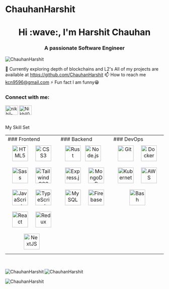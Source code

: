 # ChauhanHarshit
<h1 align="center">Hi :wave:, I'm Harshit Chauhan</h1> <h3 align="center">A passionate Software Engineer</h3>
<p align="left"> <img src="https://komarev.com/ghpvc/?username=ChauhanHarshit&label=Profile%20views&color=0e75b6&style=flat" alt="ChauhanHarshit" /> </p>

:seedling: Currently exploring depth of blockchains and L2's
All of my projects are available at https://github.com/ChauhanHarshit
:mailbox: How to reach me kcn9596@gmail.com
:zap: Fun fact I am funny:grin:
<h3 align="left">Connect with me:</h3> <p align="left">
<a href="https://www.linkedin.com/in/harshit-chauhan-/" target="blank"><img align="center" src="https://raw.githubusercontent.com/rahuldkjain/github-profile-readme-generator/master/src/images/icons/Social/linked-in-alt.svg" alt="nikhil-rai-5409741b1" height="30" width="40" /></a>
<a href="https://discord.gg/Nikhil007" target="blank"><img align="center" src="https://raw.githubusercontent.com/rahuldkjain/github-profile-readme-generator/master/src/images/icons/Social/discord.svg" alt="Nikhil007" height="30" width="40" /></a>
</p>
 <br/>
My Skill Set
<table><tr><td valign="top" width="33%">
### Frontend
<div align="center">
<a href="https://en.wikipedia.org/wiki/HTML5" target="_blank"><img style="margin: 10px" src="https://profilinator.rishav.dev/skills-assets/html5-original-wordmark.svg" alt="HTML5" height="50" /></a>
<a href="https://www.w3schools.com/css/" target="_blank"><img style="margin: 10px" src="https://profilinator.rishav.dev/skills-assets/css3-original-wordmark.svg" alt="CSS3" height="50" /></a>
<a href="https://sass-lang.com/" target="_blank"><img style="margin: 10px" src="https://profilinator.rishav.dev/skills-assets/sass-original.svg" alt="Sass" height="50" /></a>
<a href="https://www.tailwindcss.com/" target="_blank"><img style="margin: 10px" src="https://profilinator.rishav.dev/skills-assets/tailwindcss.svg" alt="Tailwind CSS" height="50" /></a>
<a href="https://www.javascript.com/" target="_blank"><img style="margin: 10px" src="https://profilinator.rishav.dev/skills-assets/javascript-original.svg" alt="JavaScript" height="50" /></a>
<a href="https://www.typescriptlang.org/" target="_blank"><img style="margin: 10px" src="https://profilinator.rishav.dev/skills-assets/typescript-original.svg" alt="TypeScript" height="50" /></a>
<a href="https://reactjs.org/" target="_blank"><img style="margin: 10px" src="https://profilinator.rishav.dev/skills-assets/react-original-wordmark.svg" alt="React" height="50" /></a>
<a href="https://redux.js.org/" target="_blank"><img style="margin: 10px" src="https://profilinator.rishav.dev/skills-assets/redux-original.svg" alt="Redux" height="50" /></a>
<a href="https://nextjs.org/" target="_blank"><img style="margin: 10px" src="https://profilinator.rishav.dev/skills-assets/nextjs.png" alt="NextJS" height="50" /></a>
</div>
</td><td valign="top" width="33%">
### Backend
<div align="center">
 <a href="https://www.rust-lang.org/" target="_blank"><img style="margin: 10px color = orange" src="https://upload.wikimedia.org/wikipedia/commons/d/d5/Rust_programming_language_black_logo.svg" alt="Rust" height="50" /></a>
<a href="https://nodejs.org/" target="_blank"><img style="margin: 10px" src="https://profilinator.rishav.dev/skills-assets/nodejs-original-wordmark.svg" alt="Node.js" height="50" /></a>
<a href="https://expressjs.com/" target="_blank"><img style="margin: 10px" src="https://profilinator.rishav.dev/skills-assets/express-original-wordmark.svg" alt="Express.js" height="50" /></a>
<a href="https://www.mongodb.com/" target="_blank"><img style="margin: 10px" src="https://profilinator.rishav.dev/skills-assets/mongodb-original-wordmark.svg" alt="MongoDB" height="50" /></a>
<a href="https://www.mysql.com/" target="_blank"><img style="margin: 10px" src="https://profilinator.rishav.dev/skills-assets/mysql-original-wordmark.svg" alt="MySQL" height="50" /></a>
<a href="https://firebase.google.com/" target="_blank"><img style="margin: 10px" src="https://profilinator.rishav.dev/skills-assets/firebase.png" alt="Firebase" height="50" /></a>
</div>
</td><td valign="top" width="33%">
### DevOps
<div align="center">
<a href="https://github.com/" target="_blank"><img style="margin: 10px" src="https://profilinator.rishav.dev/skills-assets/git-scm-icon.svg" alt="Git" height="50" /></a>
 <a href="https://www.docker.com/" target="_blank"><img style="margin: 10px" src="https://profilinator.rishav.dev/skills-assets/docker-original-wordmark.svg" alt="Docker" height="50" /></a>
 <a href="https://kubernetes.io/" target="_blank"><img style="margin: 10px" src="https://profilinator.rishav.dev/skills-assets/kubernetes-icon.svg" alt="Kubernetes" height="50" /></a>
 <a href="https://aws.amazon.com/" target="_blank"><img style="margin: 10px" src="https://profilinator.rishav.dev/skills-assets/amazonwebservices-original-wordmark.svg" alt="AWS" height="50" /></a>
<a href="https://www.gnu.org/software/bash/" target="_blank"><img style="margin: 10px" src="https://profilinator.rishav.dev/skills-assets/gnu_bash-icon.svg" alt="Bash" height="50" /></a>
</div>
</td></tr></table>
 <br/> <p><img align="left" src="https://github-readme-stats.vercel.app/api/top-langs?username=ChauhanHarshit&show_icons=true&locale=en&layout=compact" alt="ChauhanHarshit" /></p>
 <p> <img align="center" src="https://github-readme-stats.vercel.app/api?username=ChauhanHarshit&show_icons=true&locale=en" alt="ChauhanHarshit" /></p>
 <p><img align="center" src="https://github-readme-streak-stats.herokuapp.com/?user=ChauhanHarshit&" alt="ChauhanHarshit" /></p>
